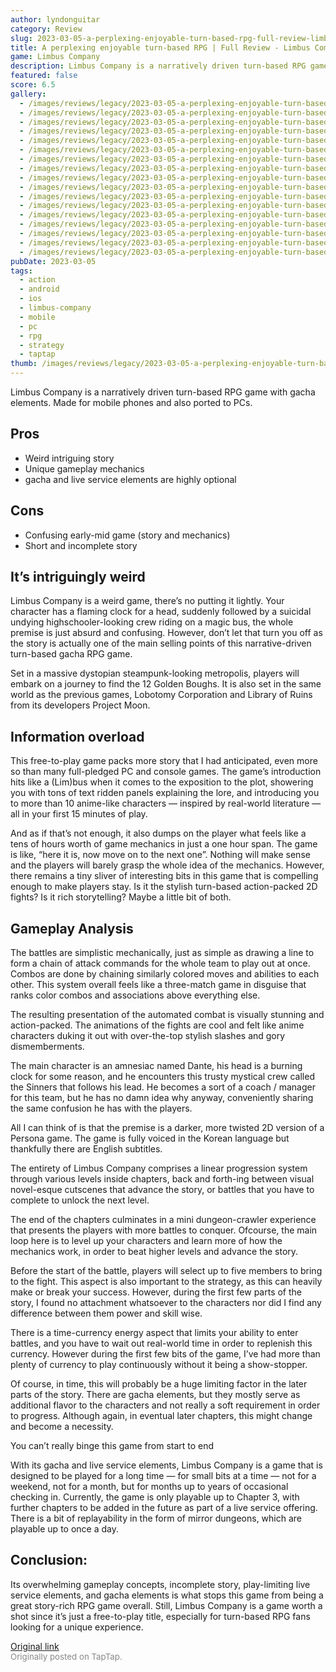 ```yaml
---
author: lyndonguitar
category: Review
slug: 2023-03-05-a-perplexing-enjoyable-turn-based-rpg-full-review-limbus-company
title: A perplexing enjoyable turn-based RPG | Full Review - Limbus Company
game: Limbus Company
description: Limbus Company is a narratively driven turn-based RPG game with gacha elements. Made for mobile phones and also ported to PCs.
featured: false
score: 6.5
gallery:
  - /images/reviews/legacy/2023-03-05-a-perplexing-enjoyable-turn-based-rpg--full-review---limbus-company-0.avif
  - /images/reviews/legacy/2023-03-05-a-perplexing-enjoyable-turn-based-rpg--full-review---limbus-company-1.avif
  - /images/reviews/legacy/2023-03-05-a-perplexing-enjoyable-turn-based-rpg--full-review---limbus-company-2.avif
  - /images/reviews/legacy/2023-03-05-a-perplexing-enjoyable-turn-based-rpg--full-review---limbus-company-3.avif
  - /images/reviews/legacy/2023-03-05-a-perplexing-enjoyable-turn-based-rpg--full-review---limbus-company-4.avif
  - /images/reviews/legacy/2023-03-05-a-perplexing-enjoyable-turn-based-rpg--full-review---limbus-company-5.avif
  - /images/reviews/legacy/2023-03-05-a-perplexing-enjoyable-turn-based-rpg--full-review---limbus-company-6.avif
  - /images/reviews/legacy/2023-03-05-a-perplexing-enjoyable-turn-based-rpg--full-review---limbus-company-7.avif
  - /images/reviews/legacy/2023-03-05-a-perplexing-enjoyable-turn-based-rpg--full-review---limbus-company-8.avif
  - /images/reviews/legacy/2023-03-05-a-perplexing-enjoyable-turn-based-rpg--full-review---limbus-company-9.avif
  - /images/reviews/legacy/2023-03-05-a-perplexing-enjoyable-turn-based-rpg--full-review---limbus-company-10.avif
  - /images/reviews/legacy/2023-03-05-a-perplexing-enjoyable-turn-based-rpg--full-review---limbus-company-11.avif
  - /images/reviews/legacy/2023-03-05-a-perplexing-enjoyable-turn-based-rpg--full-review---limbus-company-12.avif
  - /images/reviews/legacy/2023-03-05-a-perplexing-enjoyable-turn-based-rpg--full-review---limbus-company-13.avif
  - /images/reviews/legacy/2023-03-05-a-perplexing-enjoyable-turn-based-rpg--full-review---limbus-company-14.avif
  - /images/reviews/legacy/2023-03-05-a-perplexing-enjoyable-turn-based-rpg--full-review---limbus-company-15.avif
  - /images/reviews/legacy/2023-03-05-a-perplexing-enjoyable-turn-based-rpg--full-review---limbus-company-16.avif
pubDate: 2023-03-05
tags:
  - action
  - android
  - ios
  - limbus-company
  - mobile
  - pc
  - rpg
  - strategy
  - taptap
thumb: /images/reviews/legacy/2023-03-05-a-perplexing-enjoyable-turn-based-rpg--full-review---limbus-company-0.avif
---
```


Limbus Company is a narratively driven turn-based RPG game with gacha elements. Made for mobile phones and also ported to PCs.




## Pros
- Weird intriguing story
- Unique gameplay mechanics
- gacha and live service elements are highly optional

## Cons
- Confusing early-mid game (story and mechanics)
- Short and incomplete story

## It’s intriguingly weird

Limbus Company is a weird game, there’s no putting it lightly. Your character has a flaming clock for a head, suddenly followed by a suicidal undying highschooler-looking crew riding on a magic bus, the whole premise is just absurd and confusing. However, don’t let that turn you off as the story is actually one of the main selling points of this narrative-driven turn-based gacha RPG game.

Set in a massive dystopian steampunk-looking metropolis, players will embark on a journey to find the 12 Golden Boughs. It is also set in the same world as the previous games, Lobotomy Corporation and Library of Ruins from its developers Project Moon.

## Information overload

This free-to-play game packs more story that I had anticipated, even more so than many full-pledged PC and console games. The game’s introduction hits like a (Lim)bus when it comes to the exposition to the plot, showering you with tons of text ridden panels explaining the lore, and introducing you to more than 10 anime-like characters — inspired by real-world literature — all in your first 15 minutes of play.

And as if that’s not enough, it also dumps on the player what feels like a tens of hours worth of game mechanics in just a one hour span. The game is like, “here it is, now move on to the next one”. Nothing will make sense and the players will barely grasp the whole idea of the mechanics. However, there remains a tiny sliver of interesting bits in this game that is compelling enough to make players stay. Is it the stylish turn-based action-packed 2D fights? Is it rich storytelling? Maybe a little bit of both.

## Gameplay Analysis

The battles are simplistic mechanically, just as simple as drawing a line to form a chain of attack commands for the whole team to play out at once. Combos are done by chaining similarly colored moves and abilities to each other.   This system overall feels like a three-match game in disguise that ranks color combos and associations above everything else.

The resulting presentation of the automated combat is visually stunning and action-packed. The animations of the fights are cool and felt like anime characters duking it out with over-the-top stylish slashes and gory dismemberments.

The main character is an amnesiac named Dante, his head is a burning clock for some reason, and he encounters this trusty mystical crew called the Sinners that follows his lead. He becomes a sort of a coach / manager for this team, but he has no damn idea why anyway, conveniently sharing the same confusion he has with the players.

All I can think of is that the premise is a darker, more twisted 2D version of a Persona game. The game is fully voiced in the Korean language but thankfully there are English subtitles.

The entirety of Limbus Company comprises a linear progression system through various levels inside chapters,  back and forth-ing between visual novel-esque cutscenes that advance the story, or battles that you have to complete to unlock the next level.

The end of the chapters culminates in a mini dungeon-crawler experience that presents the players with more battles to conquer. Ofcourse, the main loop here is to level up your characters and learn more of how the mechanics work, in order to beat higher levels and advance the story.

Before the start of the battle, players will select up to five members to bring to the fight. This aspect is also important to the strategy, as this can heavily make or break your success. However, during the first few parts of the story, I found no attachment whatsoever to the characters nor did I find any difference between them power and skill wise.

There is a time-currency energy aspect that limits your ability to enter battles, and you have to wait out real-world time in order to replenish this currency. However during the first few bits of the game, I’ve had more than plenty of currency to play continuously without it being a show-stopper.

Of course, in time, this will probably be a huge limiting factor in the later parts of the story. There are gacha elements, but they mostly serve as additional flavor to the characters and not really a soft requirement in order to progress. Although again, in eventual later chapters, this might change and become a necessity.

You can’t really binge this game from start to end

With its gacha and live service elements, Limbus Company is a game that is designed to be played for a long time — for small bits at a time — not for a weekend, not for a month, but for months up to years of occasional checking in. Currently, the game is only playable up to Chapter 3, with further chapters to be added in the future as part of a live service offering. There is a bit of replayability in the form of mirror dungeons, which are playable up to once a day.

## Conclusion:

Its overwhelming gameplay concepts, incomplete story, play-limiting live service elements, and gacha elements is what stops this game from being a great story-rich RPG game overall. Still, Limbus Company is a game worth a shot since it’s just a free-to-play title, especially for turn-based RPG fans looking for a unique experience.

[Original link](https://www.taptap.io/post/4713085)<br><span style="font-size: 0.95em; color: #888;">Originally posted on TapTap.</span>